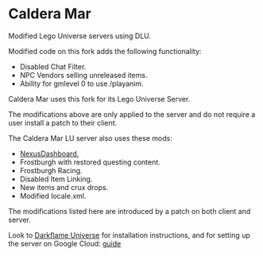 # Caldera Mar
Modified Lego Universe servers using DLU.

Modified code on this fork adds the following functionality:

- Disabled Chat Filter.
- NPC Vendors selling unreleased items.
- Ability for gmlevel 0 to use /playanim.

Caldera Mar uses this fork for its Lego Universe Server.

The modifications above are only applied to the server and do not require a user install a patch to their client.

The Caldera Mar LU server also uses these mods:

- [NexusDashboard.](https://github.com/DarkflameUniverse/NexusDashboard)
- Frostburgh with restored questing content.
- Frostburgh Racing.
- Disabled Item Linking.
- New items and crux drops.
- Modified locale.xml.

The modifications listed here are introduced by a patch on both client and server.

Look to [Darkflame Universe](https://github.com/DarkflameUniverse/DarkflameServer) for installation instructions, and for setting up the server on Google Cloud: [guide](https://github.com/MasterEric/awesome-lego-universe/blob/master/server-setup/google-cloud-setup.md)
